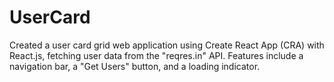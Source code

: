 # UserCard
Created a user card grid web application using Create React App (CRA) with React.js, fetching user data from the "reqres.in" API. Features include a navigation bar, a "Get Users" button, and a loading indicator.

